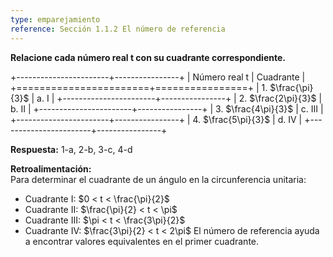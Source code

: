 ```yaml
---
type: emparejamiento
reference: Sección 1.1.2 El número de referencia
---
```


**Relacione cada número real t con su cuadrante correspondiente.**

+-----------------------+----------------+
| Número real t         | Cuadrante      |
+=======================+================+
| 1. $\frac{\pi}{3}$     | a. I           |
+-----------------------+----------------+
| 2. $\frac{2\pi}{3}$    | b. II          |
+-----------------------+----------------+
| 3. $\frac{4\pi}{3}$    | c. III         |
+-----------------------+----------------+
| 4. $\frac{5\pi}{3}$    | d. IV          |
+-----------------------+----------------+

**Respuesta:** 1-a, 2-b, 3-c, 4-d

**Retroalimentación:**  
Para determinar el cuadrante de un ángulo en la circunferencia unitaria:
- Cuadrante I: $0 < t < \frac{\pi}{2}$
- Cuadrante II: $\frac{\pi}{2} < t < \pi$ 
- Cuadrante III: $\pi < t < \frac{3\pi}{2}$
- Cuadrante IV: $\frac{3\pi}{2} < t < 2\pi$
El número de referencia ayuda a encontrar valores equivalentes en el primer cuadrante.
